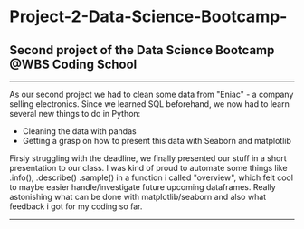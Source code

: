 # Project-2-Data-Science-Bootcamp-

## Second project of the Data Science Bootcamp @WBS Coding School

---

As our second project we had to clean some data from "Eniac" - a company selling electronics.
Since we learned SQL beforehand, we now had to learn several new things to do in Python:

- Cleaning the data with pandas
- Getting a grasp on how to present this data with Seaborn and matplotlib

Firsly struggling with the deadline, we finally presented our stuff in a short presentation to our class.
I was kind of proud to automate some things like .info(), .describe() .sample() in a function i called "overview", 
which felt cool to maybe easier handle/investigate future upcoming dataframes. 
Really astonishing what can be done with matplotlib/seaborn and also what feedback i got for my coding so far.

---
